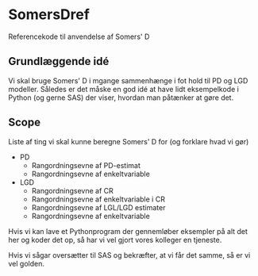 # SomersDref
Referencekode til anvendelse af Somers' D

## Grundlæggende idé

Vi skal bruge Somers' D i mgange sammenhænge i fot hold til PD og LGD modeller. Således er det måske en god idé at have lidt eksempelkode i Python (og gerne SAS) der viser, hvordan man påtænker at gøre det.

## Scope

Liste af ting vi skal kunne beregne Somers' D for (og forklare hvad vi gør)

- PD
  - Rangordningsevne af PD-estimat
  - Rangordningsevne af enkeltvariable
- LGD
  - Rangordningsevne af CR
  - Rangordningsevne af enkeltvariable i CR
  - Rangordningsevne af LGL/LGD estimater
  - Rangordningsevne af enkeltvariable
 
Hvis vi kan lave et Pythonprogram der gennemløber eksempler på alt det her og koder det op, så har vi vel gjort vores kolleger en tjeneste.

Hvis vi sågar oversætter til SAS og bekræfter, at vi får det samme, så er vi vel golden.

